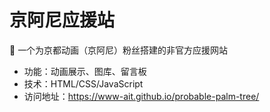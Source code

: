# 京阿尼应援站

🎨 一个为京都动画（京阿尼）粉丝搭建的非官方应援网站  
- 功能：动画展示、图库、留言板  
- 技术：HTML/CSS/JavaScript  
- 访问地址：https://www-ait.github.io/probable-palm-tree/

